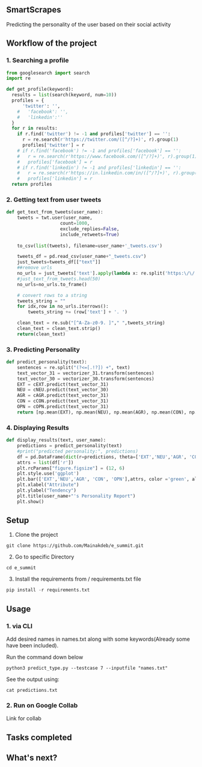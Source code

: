 ## SmartScrapes
Predicting the personality of the user based on their social activity

## Workflow of the project ##
### 1. Searching a profile ###

``` python
from googlesearch import search
import re

def get_profile(keyword):
  results = list(search(keyword, num=10))
  profiles = {
      'twitter': '',
    #   'facebook': '',
    #   'linkedin':''
  }
  for r in results:
    if r.find('twitter') != -1 and profiles['twitter'] == '':
      r = re.search(r'https://twitter.com/([^/?]+)', r).group(1)
      profiles['twitter'] = r
    # if r.find('facebook') != -1 and profiles['facebook'] == '':
    #   r = re.search(r'https://www.facebook.com/([^/?]+)', r).group(1)
    #   profiles['facebook'] = r
    # if r.find('linkedin') != -1 and profiles['linkedin'] == '':
    #   r = re.search(r'https://in.linkedin.com/in/([^/?]+)', r).group(1)
    #   profiles['linkedin'] = r
  return profiles
```
### 2. Getting text from user tweets ###
``` python
def get_text_from_tweets(user_name):
    tweets = twt.user(user_name, 
                    count=1000, 
                    exclude_replies=False, 
                    include_retweets=True)
        
    to_csv(list(tweets), filename=user_name+'_tweets.csv')

    tweets_df = pd.read_csv(user_name+"_tweets.csv")
    just_tweets=tweets_df[["text"]]
    ##remove urls 
    no_urls = just_tweets['text'].apply(lambda x: re.split('https:\/\/.*', str(x))[0])
    #just_text_from_tweets.head(50)
    no_urls=no_urls.to_frame()

    # convert rows to a string
    tweets_string = ""
    for idx,row in no_urls.iterrows():
        tweets_string += (row['text'] + '. ')

    clean_text = re.sub("[^A-Za-z0-9. ]"," ",tweets_string)
    clean_text = clean_text.strip()
    return(clean_text)
```
### 3. Predicting Personality ###
``` python
def predict_personality(text):
    sentences = re.split("(?<=[.!?]) +", text)
    text_vector_31 = vectorizer_31.transform(sentences)
    text_vector_30 = vectorizer_30.transform(sentences)
    EXT = cEXT.predict(text_vector_31)
    NEU = cNEU.predict(text_vector_30)
    AGR = cAGR.predict(text_vector_31)
    CON = cCON.predict(text_vector_31)
    OPN = cOPN.predict(text_vector_31)
    return [np.mean(EXT), np.mean(NEU), np.mean(AGR), np.mean(CON), np.mean(OPN)]
```
### 4. Displaying Results ###
``` python
def display_results(text, user_name):
    predictions = predict_personality(text)
    #print("predicted personality:", predictions)
    df = pd.DataFrame(dict(r=predictions, theta=['EXT','NEU','AGR', 'CON', 'OPN']))
    attrs = list(df['r'])
    plt.rcParams["figure.figsize"] = (12, 6)
    plt.style.use('ggplot')
    plt.bar(['EXT','NEU','AGR', 'CON', 'OPN'],attrs, color ='green', alpha=0.5)
    plt.xlabel("Attribute")
    plt.ylabel("Tendency")
    plt.title(user_name+"'s Personality Report")
    plt.show()
```
## Setup ##
1. Clone the project
```
git clone https://github.com/Mainakdeb/e_summit.git
```
2. Go to specific Directory 
```
cd e_summit
```
3. Install the requirements from / requirements.txt file
``` python
pip install -r requirements.txt
```
## Usage ##
### 1.  via CLI ###  

   Add desired names in names.txt along with some keywords(Already some have been included).
   
   Run the command down below  
   
   ```
   python3 predict_type.py --testcase 7 --inputfile "names.txt"
   ```
   See the output using:
   ```
   cat predictions.txt
   ```
### 2. Run on Google Collab ###
   Link for collab
## Tasks completed ##


## What's next? ##

